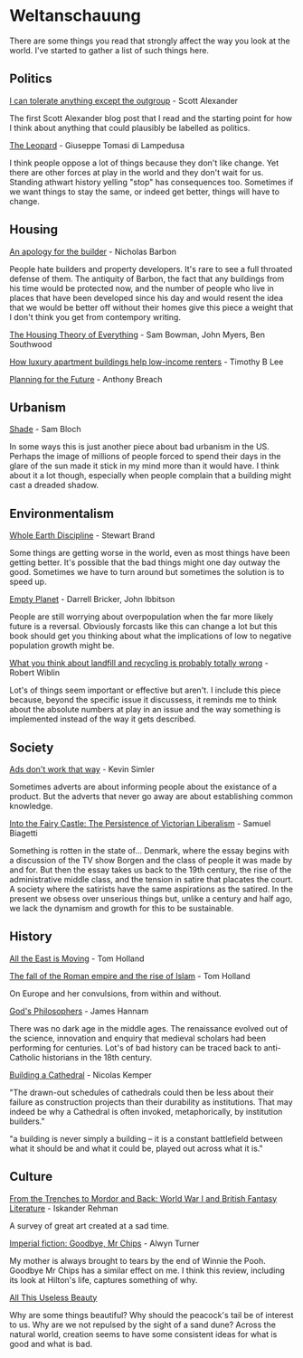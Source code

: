 # Weltanschauung

There are some things you read that strongly affect the way you look at the world. I've started to gather a list of such things here.

## Politics

[I can tolerate anything except the outgroup](https://slatestarcodex.com/2014/09/30/i-can-tolerate-anything-except-the-outgroup/) - Scott Alexander

The first Scott Alexander blog post that I read and the starting point for how I think about anything that could plausibly be labelled as politics.

[The Leopard](https://uk.bookshop.org/a/3247/9780099512158) - Giuseppe Tomasi di Lampedusa

I think people oppose a lot of things because they don't like change. Yet there are other forces at play in the world and they don't wait for us. Standing athwart history yelling "stop" has consequences too. Sometimes if we want things to stay the same, or indeed get better, things will have to change.

## Housing

[An apology for the builder](https://quod.lib.umich.edu/e/eebo/A30880.0001.001?rgn=main;view=fulltext) - Nicholas Barbon

People hate builders and property developers. It's rare to see a full throated defense of them. The antiquity of Barbon, the fact that any buildings from his time would be protected now, and the number of people who live in places that have been developed since his day and would resent the idea that we would be better off without their homes give this piece a weight that I don't think you get from contempory writing.

[The Housing Theory of Everything](https://www.worksinprogress.co/issue/the-housing-theory-of-everything/) - Sam Bowman, John Myers, Ben Southwood

[How luxury apartment buildings help low-income renters](https://fullstackeconomics.com/how-luxury-apartment-buildings-help-low-income-renters/) - Timothy B Lee

[Planning for the Future](https://www.centreforcities.org/publication/planning-for-the-future/) - Anthony Breach

## Urbanism

[Shade](https://placesjournal.org/article/shade-an-urban-design-mandate/) - Sam Bloch

In some ways this is just another piece about bad urbanism in the US. Perhaps the image of millions of people forced to spend their days in the glare of the sun made it stick in my mind more than it would have. I think about it a lot though, especially when people complain that a building might cast a dreaded shadow.

## Environmentalism

[Whole Earth Discipline](https://uk.bookshop.org/a/3247/9781843548164) - Stewart Brand

Some things are getting worse in the world, even as most things have been getting better. It's possible that the bad things might one day outway the good. Sometimes we have to turn around but sometimes the solution is to speed up.

[Empty Planet](https://uk.bookshop.org/a/3247/9781472142979) - Darrell Bricker, John Ibbitson

People are still worrying about overpopulation when the far more likely future is a reversal. Obviously forcasts like this can change a lot but this book should get you thinking about what the implications of low to negative population growth might be.

[What you think about landfill and recycling is probably totally wrong](https://medium.com/@robertwiblin/what-you-think-about-landfill-and-recycling-is-probably-totally-wrong-3a6cf57049ce) -
Robert Wiblin

Lot's of things seem important or effective but aren't. I include this piece because, beyond the specific issue it discussess, it reminds me to think about the absolute numbers at play in an issue and the way something is implemented instead of the way it gets described.

## Society

[Ads don't work that way](https://meltingasphalt.com/ads-dont-work-that-way/) - Kevin Simler

Sometimes adverts are about informing people about the existance of a product. But the adverts that never go away are about establishing common knowledge.

[Into the Fairy Castle: The Persistence of Victorian Liberalism](https://americanaffairsjournal.org/2021/08/into-the-fairy-castle-the-persistence-of-victorian-liberalism/) - Samuel Biagetti

Something is rotten in the state of... Denmark, where the essay begins with a discussion of the TV show Borgen and the class of people it was made by and for. But then the essay takes us back to the 19th century, the rise of the administrative middle class, and the tension in satire that placates the court. A society where the satirists have the same aspirations as the satired. In the present we obsess over unserious things but, unlike a century and half ago, we lack the dynamism and growth for this to be sustainable.

## History

[All the East is Moving](https://www.firstthings.com/article/2016/08/all-the-east-is-moving) - Tom Holland

[The fall of the Roman empire and the rise of Islam](https://www.theguardian.com/books/2012/mar/30/fall-roman-empire-rise-islam) - Tom Holland

On Europe and her convulsions, from within and without.

[God's Philosophers](https://uk.bookshop.org/a/3247/9781848311503) - James Hannam

There was no dark age in the middle ages. The renaissance evolved out of the science, innovation and enquiry that medieval scholars had been performing for centuries. Lot's of bad history can be traced back to anti-Catholic historians in the 18th century.

[Building a Cathedral](https://theprepared.org/features-feed/2019/4/28/building-a-cathedral) - Nicolas Kemper

"The drawn-out schedules of cathedrals could then be less about their failure as construction projects than their durability as institutions. That may indeed be why a Cathedral is often invoked, metaphorically, by institution builders."

"a building is never simply a building – it is a constant battlefield between what it should be and what it could be, played out across what it is."

## Culture

[From the Trenches to Mordor and Back: World War I and British Fantasy Literature](https://warontherocks.com/2018/10/from-the-trenches-to-mordor-and-back-world-war-i-and-british-fantasy-literature/) - Iskander Rehman

A survey of great art created at a sad time.

[Imperial fiction: Goodbye, Mr Chips](https://thelionandunicorn.wordpress.com/2020/12/14/imperial-fiction-goodbye-mr-chips/) - Alwyn Turner

My mother is always brought to tears by the end of Winnie the Pooh. Goodbye Mr Chips has a similar effect on me. I think this review, including its look at Hilton's life, captures something of why.

[All This Useless Beauty](https://wayofthedodo.substack.com/p/all-this-useless-beauty)

Why are some things beautiful? Why should the peacock's tail be of interest to us. Why are we not repulsed by the sight of a sand dune? Across the natural world, creation seems to have some consistent ideas for what is good and what is bad.
